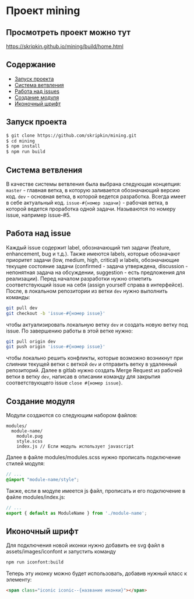 <h1>Проект mining</h1>

## Просмотреть проект можно тут
https://skripkin.github.io/mining/build/home.html

## Содержание
- [Запуск проекта](#Запуск-проекта)
- [Система ветвления](#Система-ветвления)
- [Работа над issues](#Работа-над-issues)
- [Создание модуля](#Создание-модуля)
- [Иконочный шрифт](#Иконочный-шрифт)

## Запуск проекта
```bash
$ git clone https://github.com/skripkin/mining.git
$ cd mining
$ npm install
$ npm run build
```

## Система ветвления
В качестве системы ветвления была выбрана следующая концепция:
`master` - главная ветка, в которую заливается обозначающий версию код.
`dev` - основная ветка, в которой ведется разработка. Всегда имеет в себе актуальный код.
`issue-#{номер задачи}` - рабочая ветка, в которой ведется проработка одной задачи. Называются по номеру issue, например issue-#5.

## Работа над issue
Каждый issue содержит label, обозначающий тип задачи (feature, enhancement, bug и т.д.). Также имеются labels, которые обозначают приоритет задачи (low, medium, high, critical) и labels, обозначающие текущее состояние задачи (confirmed - задача утверждена, discussion - непонятная задача на обсуждении, suggestion - есть предложения для реализации).
Перед началом разработки нужно отметить соответствующий issue на себя (assign yourself справа в интерфейсе). После, в локальном репозитории из ветки `dev` нужно выполнить команды:
```bash
git pull dev
git checkout -b 'issue-#{номер issue}'
```
чтобы актуализировать локальную ветку `dev` и создать новую ветку под issue. По завершению работы в этой ветке нужно:
```bash
git pull origin dev
git push origin 'issue-#{номер issue}'
```
чтобы локально решить конфликты, которые возможно возникнут при слиянии текущей ветки с веткой `dev` и отправить ветку в удаленный репозиторий. Далее в gitlab нужно создать Merge Request из рабочей ветки в ветку `dev`, написав в описании команду для закрытия соответствующего issue `close #{номер issue}`.

## Создание модуля
Модули создаются со следующим набором файлов:
```
modules/
  module-name/
    module.pug
    style.scss
    index.js // Если модуль использует javascript
```
Далее в файле modules/modules.scss нужно прописать подключение стилей модуля:
```scss
// ...
@import "module-name/style";
```
Также, если в модуле имеется js файл, прописать и его подключение в файле modules/index.js:
```javascript
// ...
export { default as ModuleName } from './module-name';
```

## Иконочный шрифт
Для подключения новой иконки нужно добавить ее svg файл в assets/images/iconfont и запустить команду
```bash
npm run iconfont:build
```
Теперь эту иконку можно будет использовать, добавив нужный класс к элементу:
```html
<span class="iconic iconic--{название иконки}"></span>
```
